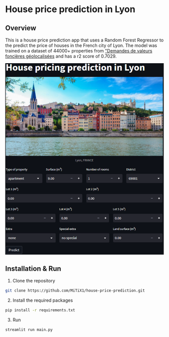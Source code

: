 # House price prediction in Lyon

## Overview

This is a house price prediction app that uses a Random Forest Regressor to the predict the price of houses in the French city of Lyon. The model was trained on a dataset of 44000+ properties from ["Demandes de valeurs foncières géolocalisées](https://www.data.gouv.fr/fr/datasets/demandes-de-valeurs-foncieres-geolocalisees/) and has a r2 score of 0.7029.

![overview of the app](./images/overview.PNG)

## Installation & Run

1. Clone the repository
```sh
git clone https://github.com/MiTiX1/house-price-prediction.git
```
2. Install the required packages
```sh
pip install -r requirements.txt
```
3. Run
```sh
streamlit run main.py
```
